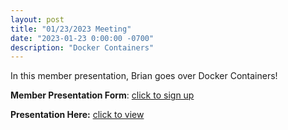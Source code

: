 ```yaml
---
layout: post
title: "01/23/2023 Meeting"
date: "2023-01-23 0:00:00 -0700"
description: "Docker Containers"
---
```


In this member presentation, Brian goes over Docker Containers!

**Member Presentation Form**: [click to sign up](https://tinyurl.com/lhscsmember23)

**Presentation Here:** [click to view](https://docs.google.com/presentation/d/1hjif9Oj_HGa4ZCsp-SmpmeJYPcMmOqE4WRev-M4D0VQ/edit?usp=sharing)
